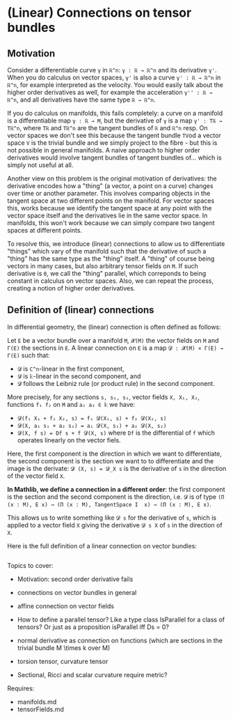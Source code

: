 # (Linear) Connections on tensor bundles

## Motivation

Consider a differentiable curve `γ` in `ℝ^n`: `γ : ℝ → ℝ^n` and its derivative `γ'`. When you do calculus on vector spaces, `γ'` is also a curve `γ' : ℝ → ℝ^n` in `ℝ^n`, for example interpreted as the velocity. You would easily talk about the higher order derivatives as well, for example the acceleration `γ'' : ℝ → ℝ^n`, and all derivatives have the same type `ℝ → ℝ^n`.

If you do calculus on manifolds, this fails completely: a curve on a manifold is a differentiable map `γ : ℝ → M`, but the derivative of `γ` is a map `γ' : Tℝ → Tℝ^n`, where `Tℝ` and `Tℝ^n` are the tangent bundles of `ℝ` and `ℝ^n` resp. On vector spaces we don't see this because the tangent bundle `TV`od a vector space `V` is the trivial bundle and we simply project to the fibre - but this is not possible in general manifolds.
A naive approach to higher order derivatives would involve tangent bundles of tangent bundles of... which is simply not useful at all.

Another view on this problem is the original motivation of derivatives: the derivative encodes how a "thing" (a vector, a point on a curve) changes over time or another parameter. This involves comparing objects in the tangent space at two different points on the manifold. For vector spaces this, works because we identify the tangent space at any point with the vector space itself and the derivatives lie in the same vector space.
In manifolds, this won't work because we can simply compare two tangent spaces at different points.

To resolve this, we introduce (linear) connections to allow us to differentiate "things" which vary of the manifold such that the derivative of such a "thing" has the same type as the "thing" itself. A "thing" of course being vectors in many cases, but also arbitrary tensor fields on `M`. If such derivative is `0`, we call the "thing" parallel, which correponds to being constant in calculus on vector spaces.
Also, we can repeat the process, creating a notion of higher order derivatives.


## Definition of (linear) connections

In differential geometry, the (linear) connection is often defined as follows:

Let `E` be a vector bundle over a manifold `M`, `𝓧(M)` the vector fields on `M` and `Γ(E)` the sections in `E`. A linear connection on `E` is a map `𝓓 : 𝓧(M) × Γ(E) → Γ(E)` such that:
* `𝓓` is `C^n`-linear in the first component,
* `𝓓` is `𝕜`-linear in the second component, and
* `𝓓` follows the Leibniz rule (or product rule) in the second component.

More precisely, for any sections `s, s₁, s₂`, vector fields `X, X₁, X₂`, functions `f₁ f₂` on `M` and `a₁ a₂ ∈ 𝕜` we have:
* `𝓓(f₁ X₁ + f₂ X₂, s) = f₁ 𝓓(X₁, s) + f₂ 𝓓(X₂, s)`
* `𝓓(X, a₁ s₁ + a₂ s₂) = a₁ 𝓓(X, s₁) + a₂ 𝓓(X, s₂)`
* `𝓓(X, f s) = Df s + f 𝓓(X, s)` where `Df` is the differential of `f` which operates linearly on the vector fiels.

Here, the first component is the direction in which we want to differentiate, the second component is the section we want to to differentiate and the image is the derivate: `𝓓 (X, s) = 𝓓_X s` is the derivative of `s` in the direction of the vector field `X`.

**In Mathlib, we define a connection in a different order**: the first component is the section and the second component is the direction, i.e. `𝓓` is of type `(Π (x : M), E x) → (Π (x : M), TangentSpace I  x) → (Π (x : M), E x)`.

This allows us to write something like `𝓓 s` for the derivative of `s`, which is applied to a vector field `X` giving the derivative `𝓓 s X` of `s` in the direction of `X`.

Here is the full definition of a linear connection on vector bundles:

```

```





Topics to cover:
* Motivation: second order derivative fails
* connections on vector bundles in general
* affine connection on vector fields
* How to define a parallel tensor? Like a type class IsParallel for a class of tensors? Or just as a proposition isParallel iff Ds = 0?
* normal derivative as connection on functions (which are sections in the trivial bundle M \times k over M)
* torsion tensor, curvature tensor

* Sectional, Ricci and scalar curvature require metric?

Requires:
* manifolds.md
* tensorFields.md
